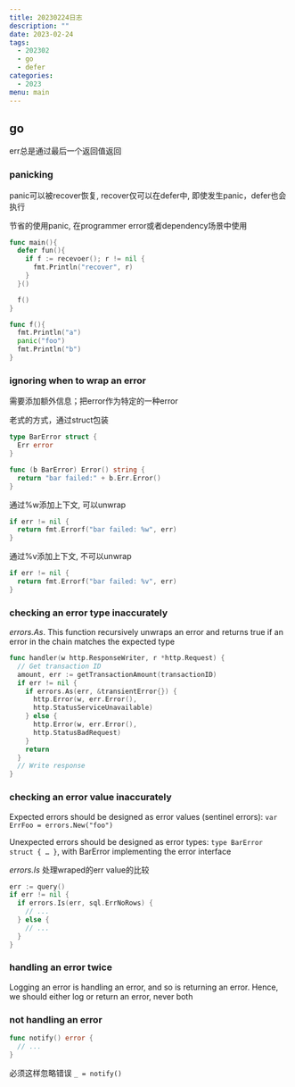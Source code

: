```yaml
---
title: 20230224日志
description: ""
date: 2023-02-24
tags:
  - 202302
  - go
  - defer
categories:
  - 2023
menu: main
---
```


## go

err总是通过最后一个返回值返回

### panicking

panic可以被recover恢复, recover仅可以在defer中, 即使发生panic，defer也会执行

节省的使用panic, 在programmer error或者dependency场景中使用

```go
func main(){
  defer fun(){
    if f := recevoer(); r != nil {
      fmt.Println("recover", r)
    }
  }()

  f()
}

func f(){
  fmt.Println("a")
  panic("foo")
  fmt.Println("b")
}
```

### ignoring when to wrap an error

需要添加额外信息；把error作为特定的一种error

老式的方式，通过struct包装

```go
type BarError struct {
  Err error
}

func (b BarError) Error() string {
  return "bar failed:" + b.Err.Error()
}
```

通过%w添加上下文, 可以unwrap

```go
if err != nil {
  return fmt.Errorf("bar failed: %w", err)
}
```

通过%v添加上下文, 不可以unwrap

```go
if err != nil {
  return fmt.Errorf("bar failed: %v", err)
}
```

### checking an error type inaccurately

*errors.As*. This function recursively unwraps an error and returns true if an error in the chain matches the expected type

```go
func handler(w http.ResponseWriter, r *http.Request) {
  // Get transaction ID
  amount, err := getTransactionAmount(transactionID)
  if err != nil {
    if errors.As(err, &transientError{}) {
      http.Error(w, err.Error(),
      http.StatusServiceUnavailable)
    } else {
      http.Error(w, err.Error(),
      http.StatusBadRequest)
    }
    return
  }
  // Write response
}
```

### checking an error value inaccurately

Expected errors should be designed as error values (sentinel errors): `var ErrFoo = errors.New("foo")`

Unexpected errors should be designed as error types: `type BarError struct { … }`, with BarError implementing the error interface

*errors.Is* 处理wraped的err value的比较

```go
err := query()
if err != nil {
  if errors.Is(err, sql.ErrNoRows) {
    // ...
  } else {
    // ...
  }
}
```

### handling an error twice

Logging an error is handling an error, and so is returning an error.
Hence, we should either log or return an error, never both

### not handling an error

```go
func notify() error {
  // ...
}
```

必须这样忽略错误 `_ = notify()`
